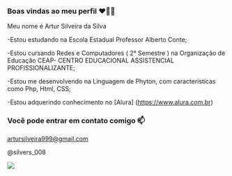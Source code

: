 ### Boas vindas ao meu perfil ❤️🤍🖤 

Meu nome é Artur Silveira da Silva 

-Estou estudando na Escola Estadual Professor Alberto Conte;

-Estou cursando Redes e Computadores ( 2° Semestre ) na Organização de Educação CEAP- CENTRO EDUCACIONAL ASSISTENCIAL PROFISSIONALIZANTE;

-Estou me desenvolvendo na Linguagem de Phyton, com características como Php, Html, CSS;

-Estou adquerindo conhecimento no [Alura] (https://www.alura.com.br)

### Você pode entrar em contato comigo 📫
artursilveira999@gmail.com

@silvers_008

![](https://media1.tenor.com/m/7VlO4X-rn9oAAAAC/saludos-de-buenos-dias-hola.gif)
